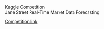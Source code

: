 Kaggle Competition:  
Jane Street Real-Time Market Data Forecasting

[Competition link](https://www.kaggle.com/competitions/jane-street-real-time-market-data-forecasting/overview)
